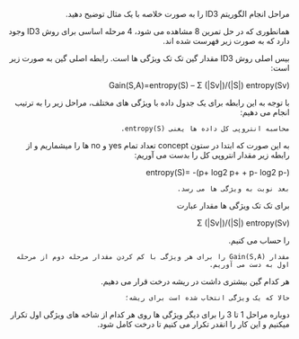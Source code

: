 <div dir="rtl">

  مراحل انجام الگوریتم ID3 را به صورت خلاصه با یک مثال توضیح دهید.

  
  همانطوری که در حل تمرین 8 مشاهده می شود، 4 مرحله اساسی برای روش ID3 وجود دارد که به صورت زیر فهرست شده اند.
  
  بیس اصلی روش ID3 مقدار گین تک تک ویژگی ها است. رابطه اصلی گین به صورت زیر است:
  
   
Gain(S,A)=entropy(S) – Σ  (|Sv|)/(|S|)  entropy(Sv)
  
با توجه به این رابطه برای یک جدول داده با ویژگی های مختلف، مراحل زیر را به ترتیب انجام می دهیم:
  
  
  
  	محاسبه انتروپی کل داده ها یعنی entropy(S).
  
  به این صورت که ابتدا در ستون concept تعداد تمام yes و no ها را میشماریم و از رابطه زیر مقدار انتروپی کل را بدست می آوریم:
 
  
  entropy(S)= -(p+ log2 p+ + p- log2 p-)


	بعد نوبت به ویژگی ها می رسد.
  
  برای تک تک ویژگی ها مقدار   عبارت
  
  
Σ  (|Sv|)/(|S|)  entropy(Sv)
  
  
را حساب می کنیم.


	مقدار Gain(S,A) را برای هر ویژگی با کم کردن مقدار مرحله دوم از مرحله اول به دست می آوریم.
  
  هر کدام گین بیشتری داشت در ریشه درخت قرار می دهیم.

	حالا که یک ویژگی انتخاب شده است برای ریشه؛
  
  دوباره مراحل 1 تا 3 را برای دیگر ویژگی ها روی هر کدام از شاخه های  ویژگی اول تکرار میکنیم و این کار را انقدر تکرار می کنیم تا درخت کامل شود.

  
  
  
  
  
  
  
  
  
  
</div>  
